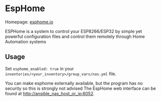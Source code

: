 # EspHome

Homepage: [esphome.io](https://esphome.io/)

ESPHome is a system to control your ESP8266/ESP32 by simple yet powerful configuration files and control them remotely through Home Automation systems

## Usage

Set `esphome_enabled: true` in your `inventories/<your_inventory>/group_vars/nas.yml` file.

You can make esphome externally available, but the program has no security so this is strongly not advised
The EspHome web interface can be found at <http://ansible_nas_host_or_ip:6052>.
